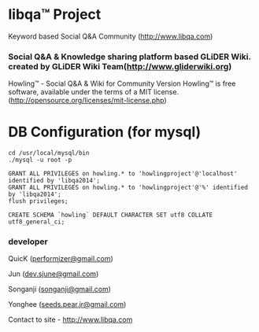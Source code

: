 # libqa™ Project  
Keyword based Social Q&A Community  (http://www.libqa.com)

### Social Q&A & Knowledge sharing platform based GLiDER Wiki. created by GLiDER Wiki Team(http://www.gliderwiki.org)

Howling™  - Social Q&A & Wiki for Community Version
Howling™ is free software, available under the terms of a MIT license.(http://opensource.org/licenses/mit-license.php)

DB Configuration (for mysql)
=======
```
cd /usr/local/mysql/bin 
./mysql -u root -p 

GRANT ALL PRIVILEGES on howling.* to 'howlingproject'@'localhost' identified by 'libqa2014';
GRANT ALL PRIVILEGES on howling.* to 'howlingproject'@'%' identified by 'libqa2014';
flush privileges;

CREATE SCHEMA `howling` DEFAULT CHARACTER SET utf8 COLLATE utf8_general_ci;
```

### developer 


QuicK (performizer@gmail.com)

Jun (dev.sjune@gmail.com)

Songanji (songanji@gmail.com)

Yonghee (seeds.pear.jr@gmail.com)


Contact to site - http://www.libqa.com
